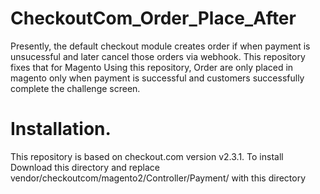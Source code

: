 # CheckoutCom_Order_Place_After
Presently, the default checkout module creates order if when payment is unsucessful and later cancel those orders via webhook. This repository fixes that for Magento
Using this repository, Order are only placed in magento only when payment is successful and customers  successfully complete the challenge screen.

# Installation.
This repository is based on checkout.com version v2.3.1. To install Download this directory and replace vendor/checkoutcom/magento2/Controller/Payment/ with this directory
